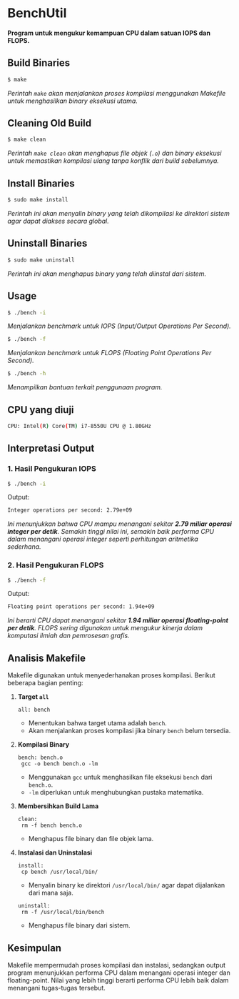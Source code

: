 # BenchUtil

**Program untuk mengukur kemampuan CPU dalam satuan IOPS dan FLOPS.**

## Build Binaries
```sh
$ make
```
*Perintah `make` akan menjalankan proses kompilasi menggunakan Makefile untuk menghasilkan binary eksekusi utama.*

## Cleaning Old Build
```sh
$ make clean
```
*Perintah `make clean` akan menghapus file objek (`.o`) dan binary eksekusi untuk memastikan kompilasi ulang tanpa konflik dari build sebelumnya.*

## Install Binaries
```sh
$ sudo make install
```
*Perintah ini akan menyalin binary yang telah dikompilasi ke direktori sistem agar dapat diakses secara global.*

## Uninstall Binaries
```sh
$ sudo make uninstall
```
*Perintah ini akan menghapus binary yang telah diinstal dari sistem.*

## Usage
```sh
$ ./bench -i
```
*Menjalankan benchmark untuk IOPS (Input/Output Operations Per Second).*

```sh
$ ./bench -f
```
*Menjalankan benchmark untuk FLOPS (Floating Point Operations Per Second).*

```sh
$ ./bench -h
```
*Menampilkan bantuan terkait penggunaan program.*

## CPU yang diuji
```sh
CPU: Intel(R) Core(TM) i7-8550U CPU @ 1.80GHz
```

## Interpretasi Output
### 1. Hasil Pengukuran IOPS
```sh
$ ./bench -i
```
Output:
```sh
Integer operations per second: 2.79e+09
```
*Ini menunjukkan bahwa CPU mampu menangani sekitar **2.79 miliar operasi integer per detik**. Semakin tinggi nilai ini, semakin baik performa CPU dalam menangani operasi integer seperti perhitungan aritmetika sederhana.*

### 2. Hasil Pengukuran FLOPS
```sh
$ ./bench -f
```
Output:
```sh
Floating point operations per second: 1.94e+09
```
*Ini berarti CPU dapat menangani sekitar **1.94 miliar operasi floating-point per detik**. FLOPS sering digunakan untuk mengukur kinerja dalam komputasi ilmiah dan pemrosesan grafis.*

## Analisis Makefile
Makefile digunakan untuk menyederhanakan proses kompilasi. Berikut beberapa bagian penting:

1. **Target `all`**
   ```make
   all: bench
   ```
   - Menentukan bahwa target utama adalah `bench`.
   - Akan menjalankan proses kompilasi jika binary `bench` belum tersedia.

2. **Kompilasi Binary**
   ```make
   bench: bench.o
   	gcc -o bench bench.o -lm
   ```
   - Menggunakan `gcc` untuk menghasilkan file eksekusi `bench` dari `bench.o`.
   - `-lm` diperlukan untuk menghubungkan pustaka matematika.

3. **Membersihkan Build Lama**
   ```make
   clean:
   	rm -f bench bench.o
   ```
   - Menghapus file binary dan file objek lama.

4. **Instalasi dan Uninstalasi**
   ```make
   install:
   	cp bench /usr/local/bin/
   ```
   - Menyalin binary ke direktori `/usr/local/bin/` agar dapat dijalankan dari mana saja.

   ```make
   uninstall:
   	rm -f /usr/local/bin/bench
   ```
   - Menghapus file binary dari sistem.

## Kesimpulan
Makefile mempermudah proses kompilasi dan instalasi, sedangkan output program menunjukkan performa CPU dalam menangani operasi integer dan floating-point. Nilai yang lebih tinggi berarti performa CPU lebih baik dalam menangani tugas-tugas tersebut.

